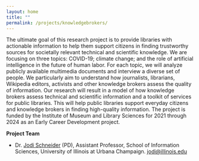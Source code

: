 ```yaml
---
layout: home
title: ""
permalink: /projects/knowledgebrokers/
---
```


The ultimate goal of this research project is to provide libraries with actionable information to help them support citizens in finding trustworthy sources for societally relevant technical and scientific knowledge. We are focusing on three topics: COVID-19; climate change; and the role of artificial intelligence in the future of human labor. For each topic, we will analyze publicly available multimedia documents and interview a diverse set of people. We particularly aim to understand how journalists, librarians, Wikipedia editors, activists and other knowledge brokers assess the quality of information. Our research will result in a model of how knowledge brokers assess technical and scientific information and a toolkit of services for public libraries. This will help public libraries support everyday citizens and knowledge brokers in finding high-quality information. The project is funded by the Institute of Museum and Library Sciences for 2021 through 2024 as an Early Career Development project.

**Project Team**

* Dr. [Jodi Schneider](https://ischool.illinois.edu/people/jodi-schneider) (PD), Assistant Professor, School of Information Sciences, University of Illinois at Urbana Champaign. jodi@illinois.edu
